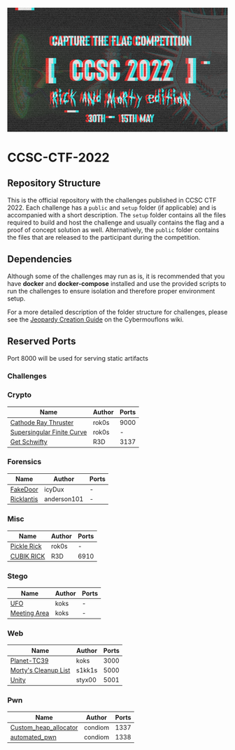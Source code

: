 ![CCSC CTF 2021](_assets/banner.png)
# CCSC-CTF-2022

## Repository Structure

This is the official repository with the challenges published in CCSC CTF 2022. Each challenge has a `public` and `setup` folder (if applicable) and is accompanied with a short description. The `setup` folder contains all the files required to build and host the challenge and usually contains the flag and a proof of concept solution as well. Alternatively, the `public` folder contains the files that are released to the participant during the competition.

## Dependencies

Although some of the challenges may run as is, it is recommended that you have **docker** and **docker-compose** installed and use the provided scripts to run the challenges to ensure isolation and therefore proper environment setup.

For a more detailed description of the folder structure for challenges, please see the [Jeopardy Creation Guide](https://www.notion.so/Jeopardy-CTF-Challenge-Creation-770b62e8556442a3826cb6593d6affa4) on the Cybermouflons wiki.

## Reserved Ports

Port 8000 will be used for serving static artifacts

### Challenges

### Crypto

| Name                                                             | Author | Ports |
| ---------------------------------------------------------------- | ------ | ----- |
| [Cathode Ray Thruster](crypto/cathode-ray-thruster)              | rok0s  | 9000  |
| [Supersingular Finite Curve](crypto/supersingular-finite-curve/) | rok0s  | -     |
| [Get Schwifty](crypto/get_schwifty)                              | R3D    | 3137  |

### Forensics
| Name                                | Author      | Ports |
| ----------------------------------- | ----------- | ----- |
| [FakeDoor](forensics/FakeDoor/)     | icyDux      | -     |
| [Ricklantis](forensics/ricklantis/) | anderson101 | -     |
### Misc

| Name                            | Author | Ports |
| ------------------------------- | ------ | ----- |
| [Pickle Rick](misc/pickle-rick) | rok0s  | -     |
| [CUBIK RICK](misc/CUBIK_RICK)   | R3D    | 6910  |

### Stego

| Name                               | Author | Ports |
| ---------------------------------- | ------ | ----- |
| [UFO](stego/ufo)                   | koks   | -     |
| [Meeting Area](stego/meeting-area) | koks   | -     |

### Web

| Name                                     | Author | Ports |
| ---------------------------------------- | ------ | ----- |
| [Planet-TC39](web/planet-tc39)           | koks   | 3000  |
| [Morty's Cleanup List](web/morty's-list) | s1kk1s | 5000  |
| [Unity](web/unity)                       | styx00 | 5001  |
### Pwn

| Name                                               | Author  | Ports |
| -------------------------------------------------- | ------- | ----- |
| [Custom_heap_allocator](pwn/custom_heap_allocator) | condiom | 1337  |
| [automated_pwn](pwn/automated_pwn)                 | condiom | 1338  |
